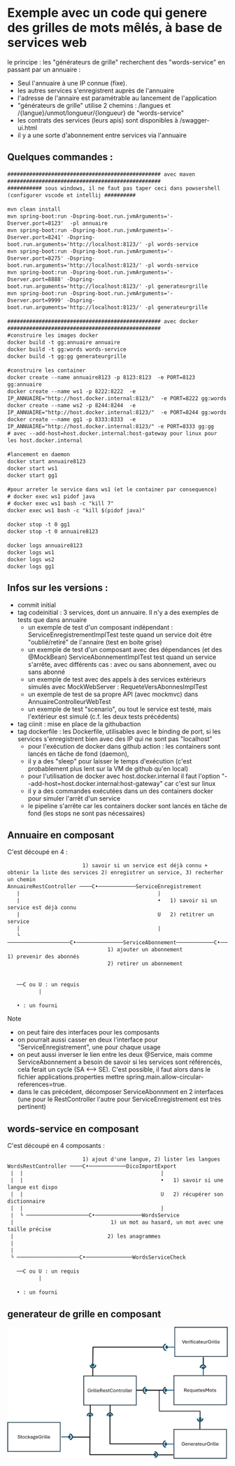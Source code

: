 # Exemple avec un code qui genere des grilles de mots mêlés, à base de services web

le principe : les "générateurs de grille" recherchent des "words-service" en passant par un annuaire :
- Seul l'annuaire à une IP connue (fixe).
- les autres services s'enregistrent auprès de l'annuaire
- l'adresse de l'annaire est paramétrable au lancement de l'application
- "générateurs de grille" utilise 2 chemins : /langues et /{langue}/unmot/longueur/{longueur} de "words-service"
- les contrats des services (leurs apis) sont disponibles à <url-du-service>/swagger-ui.html
- il y a une sorte d'abonnement entre services via l'annuaire

## Quelques commandes :  


```
################################################# avec maven #################################################
########### sous windows, il ne faut pas taper ceci dans powsershell (configurer vscode et intellij ##########

mvn clean install
mvn spring-boot:run -Dspring-boot.run.jvmArguments='-Dserver.port=8123'  -pl annuaire
mvn spring-boot:run -Dspring-boot.run.jvmArguments='-Dserver.port=8241' -Dspring-boot.run.arguments='http://localhost:8123/' -pl words-service
mvn spring-boot:run -Dspring-boot.run.jvmArguments='-Dserver.port=8275' -Dspring-boot.run.arguments='http://localhost:8123/' -pl words-service
mvn spring-boot:run -Dspring-boot.run.jvmArguments='-Dserver.port=8888' -Dspring-boot.run.arguments='http://localhost:8123/' -pl generateurgrille
mvn spring-boot:run -Dspring-boot.run.jvmArguments='-Dserver.port=9999' -Dspring-boot.run.arguments='http://localhost:8123/' -pl generateurgrille

################################################# avec docker #################################################
#construire les images docker 
docker build -t gg:annuaire annuaire
docker build -t gg:words words-service
docker build -t gg:gg generateurgrille

#construire les container
docker create --name annuaire8123 -p 8123:8123  -e PORT=8123 gg:annuaire
docker create --name ws1 -p 8222:8222  -e IP_ANNUAIRE="http://host.docker.internal:8123/"  -e PORT=8222 gg:words
docker create --name ws2 -p 8244:8244  -e IP_ANNUAIRE="http://host.docker.internal:8123/"  -e PORT=8244 gg:words
docker create --name gg1 -p 8333:8333  -e IP_ANNUAIRE="http://host.docker.internal:8123/" -e PORT=8333 gg:gg
# avec --add-host=host.docker.internal:host-gateway pour linux pour les host.docker.internal

#lancement en daemon
docker start annuaire8123
docker start ws1
docker start gg1

#pour arreter le service dans ws1 (et le container par consequence)
# docker exec ws1 pidof java 
# docker exec ws1 bash -c "kill 7"
docker exec ws1 bash -c "kill $(pidof java)"

docker stop -t 0 gg1
docker stop -t 0 annuaire8123

docker logs annuaire8123
docker logs ws1
docker logs ws2
docker logs gg1

```


## Infos sur les versions :

- commit initial
- tag codeinitial : 3 services, dont un annuaire. Il n'y a des exemples de tests que dans annuaire
    - un exemple de test d'un composant indépendant : ServiceEnregistrementImplTest teste quand un service doit être "oublié/retiré" de l'annaire (test en boite grise)
    - un exemple de test d'un composant avec des dépendances (et des @MockBean) ServiceAbonnementImplTest test quand un service s'arrête, avec différents cas : avec ou sans abonnement, avec ou sans abonné
    - un exemple de test avec des appels à des services extérieurs simulés avec MockWebServer : RequeteVersAbonnesImplTest
    - un exemple de test de sa propre API (avec mockmvc) dans AnnuaireControlleurWebTest
    - un exemple de test "scenario", ou tout le service est testé, mais l'extérieur est simulé (c.f. les deux tests précédents)
- tag ciinit : mise en place de la githubaction
- tag dockerfile : les Dockerfile, utilisables avec le binding de port, si les services s'enregistrent bien avec des IP qui ne sont pas "localhost"
  - pour l'exécution de docker dans github action : les containers sont lancés en tâche de fond (daemon),
  - il y a des "sleep" pour laisser le temps d'exécution (c'est probablement plus lent sur la VM de github qu'en local)
  - pour l'utilisation de docker avec host.docker.internal il faut l'option "--add-host=host.docker.internal:host-gateway" car c'est sur linux
  - il y a des commandes exécutées dans un des containers docker pour simuler l'arrêt d'un service
  - le pipeline s'arrête car les containers docker sont lancés en tâche de fond (les stops ne sont pas nécessaires)


## Annuaire en composant 

C'est découpé en 4 :
```
                        1) savoir si un service est déjà connu + obtenir la liste des services 2) enregistrer un service, 3) recherher un chemin
AnnuaireRestController ────C•────────────ServiceEnregistrement
   |                                            |
   |                                            •   1) savoir si un service est déjà connu
   |                                            U   2) retitrer un service
   |                                            |
   └ ────────────────────C•───────────────ServiceAbonnement────────────C•──────────RequetesVersAbonnes 
                                1) ajouter un abonnement                    1) prevenir des abonnés
                                2) retirer un abonnement
                                    
   
   ──C ou U : un requis 
          |
          
   • : un fourni
```

Note 
 - on peut faire des interfaces pour les composants
 - on pourrait aussi casser en deux l'interface pour "ServiceEnregistrement", une pour chaque usage
 - on peut aussi inverser le lien entre les deux @Service, mais comme ServiceAbonnement a besoin de savoir si les services sont référencés, cela ferait un cycle (SA <--> SE). C'est possible, il faut alors dans le fichier applications.properties mettre spring.main.allow-circular-references=true.
 - dans le cas précédent, décomposer ServiceAbonnment en 2 interfaces (une pour le RestController l'autre pour ServiceEnregistrement est très pertinent)



## words-service en composant 


C'est découpé en 4 composants :
```
                        1) ajout d'une langue, 2) lister les langues
WordsRestController ────C•────────────DicoImportExport
 |  |                                            |
 |  |                                            •   1) savoir si une langue est dispo
 |  |                                            U   2) récupérer son dictionnaire
 |  |                                            |
 |  └ ────────────────────C•───────────────WordsService
 |                               1) un mot au hasard, un mot avec une taille précise
 |                              2) les anagrammes
 |                                   
 |
 └ ────────────────────C•───────────────WordsServiceCheck
   
   ──C ou U : un requis 
          |
          
   • : un fourni
```


## generateur de grille en composant 

![composants-GG.png](docs/composants-GG.png)

